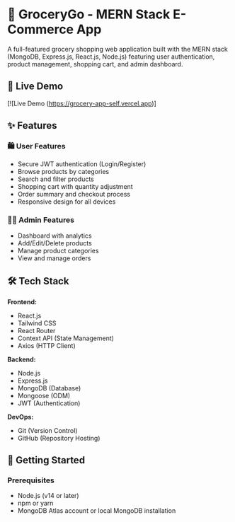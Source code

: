 
# 🛒 GroceryGo - MERN Stack E-Commerce App


A full-featured grocery shopping web application built with the MERN stack (MongoDB, Express.js, React.js, Node.js) featuring user authentication, product management, shopping cart, and admin dashboard.

## 🚀 Live Demo

[![Live Demo (https://grocery-app-self.vercel.app)]

## ✨ Features

### 🛍️ User Features
- Secure JWT authentication (Login/Register)
- Browse products by categories
- Search and filter products
- Shopping cart with quantity adjustment
- Order summary and checkout process
- Responsive design for all devices

### 👨‍💻 Admin Features
- Dashboard with analytics
- Add/Edit/Delete products
- Manage product categories
- View and manage orders

## 🛠️ Tech Stack

**Frontend:**
- React.js
- Tailwind CSS
- React Router
- Context API (State Management)
- Axios (HTTP Client)

**Backend:**
- Node.js
- Express.js
- MongoDB (Database)
- Mongoose (ODM)
- JWT (Authentication)

**DevOps:**
- Git (Version Control)
- GitHub (Repository Hosting)



## 🚀 Getting Started

### Prerequisites
- Node.js (v14 or later)
- npm or yarn
- MongoDB Atlas account or local MongoDB installation


